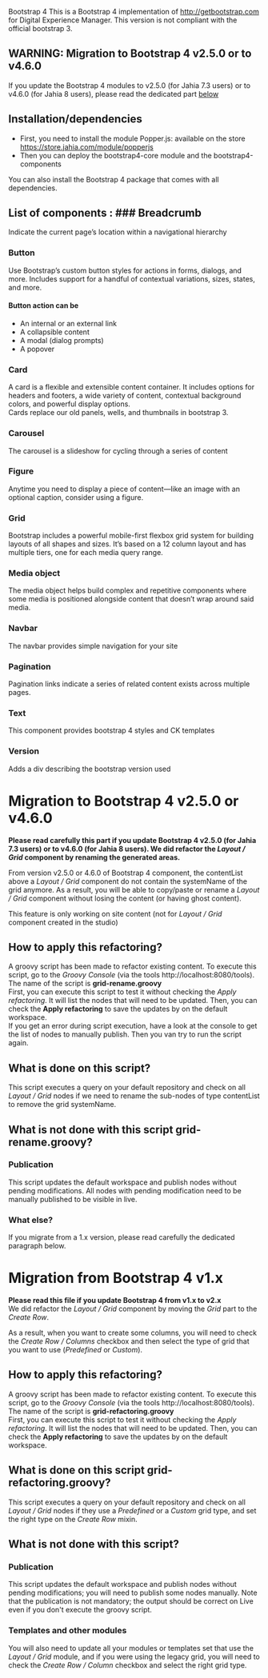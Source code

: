 
Bootstrap 4 This is a Bootstrap 4 implementation of http://getbootstrap.com for Digital Experience Manager. This version is not compliant with the official bootstrap 3.  
  
## WARNING: Migration to Bootstrap 4 v2.5.0 or to v4.6.0
If you update the Bootstrap 4 modules to v2.5.0 (for Jahia 7.3 users) or to v4.6.0 (for Jahia 8 users), please read the dedicated part [below](#migration-to-bootstrap-4-v250-or-v460)

## Installation/dependencies  
 * First, you need to install the module Popper.js: available on the store https://store.jahia.com/module/popperjs  
 * Then you can deploy the bootstrap4-core module and the bootstrap4-components

You can also install the Bootstrap 4 package that comes with all dependencies.   
  
## List of components : ### Breadcrumb  
Indicate the current page’s location within a navigational hierarchy  
  
### Button  
Use Bootstrap’s custom button styles for actions in forms, dialogs, and more. Includes support for a handful of contextual variations, sizes, states, and more.  
#### Button action can be  
 * An internal or an external link  
 * A collapsible content   
 * A modal (dialog prompts)  
 * A popover  
  
### Card  
A card is a flexible and extensible content container. It includes options for headers and footers, a wide variety of content, contextual background colors, and powerful display options.  
Cards replace our old panels, wells, and thumbnails in bootstrap 3.  
  
### Carousel  
The carousel is a slideshow for cycling through a series of content  
  
### Figure  
Anytime you need to display a piece of content—like an image with an optional caption, consider using a figure.  
  
### Grid  
Bootstrap includes a powerful mobile-first flexbox grid system for building layouts of all shapes and sizes. It’s based on a 12 column layout and has multiple tiers, one for each media query range.  
  
### Media object  
The media object helps build complex and repetitive components where some media is positioned alongside content that doesn’t wrap around said media.   
  
### Navbar  
The navbar provides simple navigation for your site  
  
### Pagination  
Pagination links indicate a series of related content exists across multiple pages.  
  
### Text  
This component provides bootstrap 4 styles and CK templates  
  
### Version  
Adds a div describing the bootstrap version used  
  

# Migration to Bootstrap 4 v2.5.0 or v4.6.0

**Please read carefully this part if you update Bootstrap 4 v2.5.0 (for Jahia 7.3 users) or to v4.6.0 (for Jahia 8 users).
We did refactor the *Layout / Grid* component by renaming the generated areas.** 

From version v2.5.0 or 4.6.0 of Bootstrap 4 component, the contentList above a *Layout / Grid* component do not contain the systemName of the grid anymore. 
As a result, you will be able to copy/paste or rename a *Layout / Grid* component without losing the content (or having ghost content). 

This feature is only working on site content (not for *Layout / Grid* component created in the studio)  

## How to apply this refactoring?  
A groovy script has been made to refactor existing content. To execute this script, go to the  *Groovy Console* (via the tools http://localhost:8080/tools). The name of the script is **grid-rename.groovy**  
First, you can execute this script to test it without checking the *Apply refactoring*. It will list the nodes that will need to be updated. Then, you can check the **Apply refactoring** to save the updates by on the default workspace.  
If you get an error during script execution, have a look at the console to get the list of nodes to manually publish. Then you van try to run the script again. 

  
## What is done on this script?  
This script executes a query on your default repository and check on all *Layout / Grid* nodes if we need to rename the sub-nodes of type contentList to remove the grid systemName.
  
## What is not done with this script grid-rename.groovy?  
### Publication  
This script updates the default workspace and publish nodes without pending modifications. All nodes with pending modification need to be manually published to be visible in live.  
### What else?
If you migrate from a 1.x version, please read carefully the dedicated paragraph below. 

# Migration from Bootstrap 4 v1.x
  
**Please read this file if you update Bootstrap 4 from v1.x to v2.x**  
We did refactor the *Layout / Grid* component by moving the *Grid* part to the *Create Row*.  
  
As a result, when you want to create some columns, you will need to check the *Create Row / Columns* checkbox and then select the type of grid that you want to use (*Predefined* or *Custom*).  
## How to apply this refactoring?  
A groovy script has been made to refactor existing content. To execute this script, go to the  *Groovy Console* (via the tools http://localhost:8080/tools). The name of the script is **grid-refactoring.groovy**  
First, you can execute this script to test it without checking the *Apply refactoring*. It will list the nodes that will need to be updated. Then, you can check the **Apply refactoring** to save the updates by on the default workspace.  
  
## What is done on this script grid-refactoring.groovy?  
This script executes a query on your default repository and check on all *Layout / Grid* nodes if they use a *Predefined* or a *Custom* grid type, and set the right type on the *Create Row* mixin.  
  
## What is not done with this script?  
### Publication  
This script updates the default workspace and publish nodes without pending modifications; you will need to publish some nodes manually. Note that the publication is not mandatory; the output should be correct on Live even if you don't execute the groovy script.  
### Templates and other modules  
You will also need to update all your modules or templates set that use the *Layout / Grid* module, and if you were using the legacy grid, you will need to check the *Create Row / Column* checkbox and select the right grid type.
